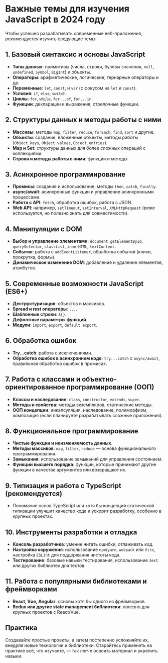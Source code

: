 # Важные темы для изучения JavaScript в 2024 году

Чтобы успешно разрабатывать современные веб-приложения, рекомендуется изучить следующие темы:

## 1. Базовый синтаксис и основы JavaScript
- **Типы данных**: примитивы (числа, строки, булевы значения, `null`, `undefined`, `Symbol`, `BigInt`) и объекты.
- **Операторы**: арифметические, логические, тернарные операторы и др.
- **Переменные**: `let`, `const`, и `var` (с фокусом на `let` и `const`).
- **Условия**: `if`, `else`, `switch`.
- **Циклы**: `for`, `while`, `for...of`, `for...in`.
- **Функции**: декларации и выражения, стрелочные функции.

## 2. Структуры данных и методы работы с ними
- **Массивы**: методы `map`, `filter`, `reduce`, `forEach`, `find`, `sort` и другие.
- **Объекты**: создание, вложенные объекты, методы работы (`Object.keys`, `Object.values`, `Object.entries`).
- **Map и Set**: структуры данных для более сложных операций с коллекциями.
- **Строки и методы работы с ними**: функции и методы. 

## 3. Асинхронное программирование
- **Промисы**: создание и использование, методы `then`, `catch`, `finally`.
- **async/await**: асинхронные функции и управление асинхронными процессами.
- **Работа с API**: `fetch`, обработка ошибок, работа с JSON.
- **Web API**: например, `setTimeout`, `setInterval`, `XMLHttpRequest` (реже используется, но полезно знать для совместимости).

## 4. Манипуляции с DOM
- **Выбор и управление элементами**: `document.getElementById`, `querySelector`, `classList`, `innerHTML`, `textContent`.
- **События**: работа с `addEventListener`, обработка событий (клики, прокрутка, формы).
- **Динамическое изменение DOM**: добавление и удаление элементов, атрибутов.

## 5. Современные возможности JavaScript (ES6+)
- **Деструктуризация**: объектов и массивов.
- **Spread и rest операторы**: `...`.
- **Шаблонные строки**: `${}`.
- **Дефолтные параметры функций**.
- **Модули**: `import`, `export`, `default export`.

## 6. Обработка ошибок
- **Try...catch**: работа с исключениями.
- **Обработка ошибок в асинхронном коде**: `try...catch` с `async/await`, правильная обработка ошибок в промисах.

## 7. Работа с классами и объектно-ориентированное программирование (ООП)
- **Классы и наследование**: `class`, `constructor`, `extends`, `super`.
- **Методы и свойства**: методы экземпляров, статические методы.
- **ООП концепции**: инкапсуляция, наследование, полиморфизм, композиция (если планируете разрабатывать сложные приложения).

## 8. Функциональное программирование
- **Чистые функции и неизменяемость данных**.
- **Методы массивов**: `map`, `filter`, `reduce` — основа функционального программирования.
- **Замыкания**: использование замыканий для управления состоянием.
- **Функции высшего порядка**: функции, которые принимают другие функции в качестве аргументов или возвращают их.

## 9. Типизация и работа с TypeScript (рекомендуется)
- Понимание основ TypeScript или хотя бы концепций статической типизации улучшит качество кода и ускорит разработку, особенно в крупных проектах.

## 10. Инструменты разработки и отладка
- **Консоль разработчика**: умение читать ошибки, отлаживать код.
- **Настройка окружения**: использование `npm`/`yarn`, `webpack` или `Vite`, настройка `ESLint` для поддержания чистоты кода.
- **Тестирование**: базовые навыки тестирования, использование `Jest` или других библиотек для тестов.

## 11. Работа с популярными библиотеками и фреймворками
- **React, Vue, Angular**: основы хотя бы одного из фреймворков.
- **Redux или другие state management библиотеки**: полезно для крупных проектов с React/Vue.

## Практика
Создавайте простые проекты, а затем постепенно усложняйте их, внедряя новые технологии и библиотеки. Старайтесь применять на практике всё, что изучаете, — так легче освоить материал и укрепить навыки.

